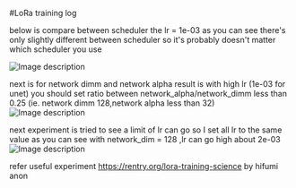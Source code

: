 #LoRa training log

below is compare between scheduler the lr = 1e-03 as you can see there's only slightly different between scheduler so it's probably doesn't matter which scheduler you use

![Image description](https://i.imgur.com/jl1rpTq.jpeg)

next is for network dimm and network alpha result is with high lr (1e-03 for unet) you should set ratio between network_alpha/network_dimm less than 0.25 (ie. network dimm 128,network alpha less than 32)
![Image description](https://i.imgur.com/FMwqoai.jpg)

next experiment is tried to see a limit of lr can go so I set all lr to the same value as you can see with network_dim = 128 ,lr can go high about 2e-03
![Image description](https://i.imgur.com/cj6NXr6.jpeg)


refer useful experiment  https://rentry.org/lora-training-science by hifumi anon